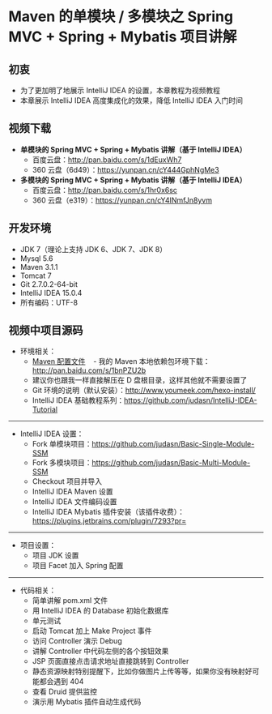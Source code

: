 # Maven 的单模块 / 多模块之 Spring MVC + Spring + Mybatis 项目讲解


## 初衷

- 为了更加明了地展示 IntelliJ IDEA 的设置，本章教程为视频教程
- 本章展示 IntelliJ IDEA 高度集成化的效果，降低 IntelliJ IDEA 入门时间


## 视频下载

- **单模块的 Spring MVC + Spring + Mybatis 讲解（基于 IntelliJ IDEA）**
    - 百度云盘：<http://pan.baidu.com/s/1dEuxWh7>
    - 360 云盘（6d49）：<https://yunpan.cn/cY444GphNgMe3>
- **多模块的 Spring MVC + Spring + Mybatis 讲解（基于 IntelliJ IDEA）**
    - 百度云盘：<http://pan.baidu.com/s/1hr0x6sc>
    - 360 云盘（e319）：<https://yunpan.cn/cY4INmfJn8yvm>


## 开发环境

- JDK 7（理论上支持 JDK 6、JDK 7、JDK 8）
- Mysql 5.6
- Maven 3.1.1
- Tomcat 7
- Git 2.7.0.2-64-bit
- IntelliJ IDEA 15.0.4
- 所有编码：UTF-8


## 视频中项目源码


- 环境相关：
    - [Maven 配置文件](maven-skill-introduce.md)
    - 我的 Maven 本地依赖包环境下载：<http://pan.baidu.com/s/1bnPZU2b>
    - 建议你也跟我一样直接解压在 D 盘根目录，这样其他就不需要设置了
    - Git 环境的说明（默认安装）：<http://www.youmeek.com/hexo-install/>
    - IntelliJ IDEA 基础教程系列：<https://github.com/judasn/IntelliJ-IDEA-Tutorial>

---

- IntelliJ IDEA 设置：
	- Fork 单模块项目：<https://github.com/judasn/Basic-Single-Module-SSM>
	- Fork 多模块项目：<https://github.com/judasn/Basic-Multi-Module-SSM>
    - Checkout 项目并导入
    - IntelliJ IDEA Maven 设置
    - IntelliJ IDEA 文件编码设置
    - IntelliJ IDEA Mybatis 插件安装（该插件收费）：<https://plugins.jetbrains.com/plugin/7293?pr=>

---

- 项目设置：
    - 项目 JDK 设置
    - 项目 Facet 加入 Spring 配置

---

- 代码相关：
    - 简单讲解 pom.xml 文件
    - 用 IntelliJ IDEA 的 Database 初始化数据库
    - 单元测试
    - 启动 Tomcat 加上 Make Project 事件
    - 访问 Controller 演示 Debug
    - 讲解 Controller 中代码左侧的各个按钮效果
    - JSP 页面直接点击请求地址直接跳转到 Controller
    - 静态资源映射特别提醒下，比如你做图片上传等等，如果你没有映射好可能都会遇到 404
    - 查看 Druid 提供监控
    - 演示用 Mybatis 插件自动生成代码
